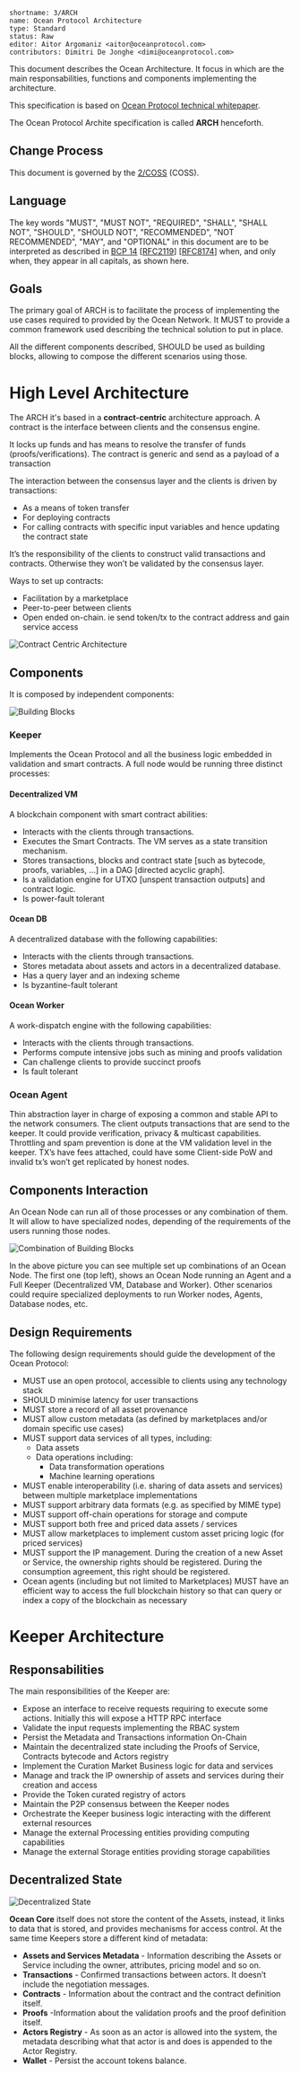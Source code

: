 ```
shortname: 3/ARCH
name: Ocean Protocol Architecture
type: Standard
status: Raw
editor: Aitor Argomaniz <aitor@oceanprotocol.com>
contributors: Dimitri De Jonghe <dimi@oceanprotocol.com>
```

This document describes the Ocean Architecture. It focus in which are the main responsabilities, functions and components implementing the architecture.

This specification is based on [Ocean Protocol technical whitepaper](https://github.com/oceanprotocol/whitepaper).

The Ocean Protocol Archite specification is called **ARCH** henceforth.


## Change Process
This document is governed by the [2/COSS](../2/README.md) (COSS).

## Language
The key words "MUST", "MUST NOT", "REQUIRED", "SHALL", "SHALL NOT", "SHOULD", "SHOULD NOT", "RECOMMENDED", "NOT RECOMMENDED", "MAY", and "OPTIONAL" in this document are to be interpreted as described in [BCP 14](https://tools.ietf.org/html/bcp14) \[[RFC2119](https://tools.ietf.org/html/rfc2119)\] \[[RFC8174](https://tools.ietf.org/html/rfc8174)\] when, and only when, they appear in all capitals, as shown here.

## Goals
The primary goal of ARCH is to facilitate the process of implementing the use cases required to provided by the Ocean Network. 
It MUST to provide a common framework used describing the technical solution to put in place. 

All the different components described, SHOULD be used as building blocks, allowing to compose the different scenarios using those.

# High Level Architecture

The ARCH it's based in a **contract-centric** architecture approach. A contract is the interface between clients and the consensus engine.

It locks up funds and has means to resolve the transfer of funds (proofs/verifications). The contract is generic and send as a payload of a transaction

The interaction between the consensus layer and the clients is driven by transactions:

* As a means of token transfer
* For deploying contracts
* For calling contracts with specific input variables and hence updating the contract state

It’s the responsibility of the clients to construct valid transactions and contracts. Otherwise they won’t be validated by the consensus layer.

Ways to set up contracts:

* Facilitation by a marketplace
* Peer-to-peer between clients
* Open ended on-chain. ie send token/tx to the contract address and gain service access

![Contract Centric Architecture](images/contract-centric-architecture.png)


## Components

It is composed by independent components:

![Building Blocks](images/building-blocks.png)

### Keeper

Implements the Ocean Protocol and all the business logic embedded in validation and smart contracts. A full node would be running three distinct processes:

#### Decentralized VM

A blockchain component with smart contract abilities:

* Interacts with the clients through transactions. 
* Executes the Smart Contracts. The VM serves as a state transition mechanism.
* Stores transactions, blocks and contract state [such as bytecode, proofs, variables, …] in a DAG [directed acyclic graph]. 
* Is a validation engine for UTXO [unspent transaction outputs] and contract logic.
* Is power-fault tolerant

#### Ocean DB

A decentralized database with the following capabilities:

* Interacts with the clients through transactions. 
* Stores metadata about assets and actors in a decentralized database. 
* Has a query layer and an indexing scheme
* Is byzantine-fault tolerant

#### Ocean Worker

A work-dispatch engine with the following capabilities:

* Interacts with the clients through transactions.
* Performs compute intensive jobs such as mining and proofs validation
* Can challenge clients to provide succinct proofs
* Is fault tolerant


### Ocean Agent

Thin abstraction layer in charge of exposing a common and stable API to the network consumers. The client outputs transactions that are send to the keeper. It could provide verification, privacy & multicast capabilities. Throttling and spam prevention is done at the VM validation level in the keeper. TX’s have fees attached, could have some Client-side PoW and invalid tx’s won’t get replicated by honest nodes.

## Components Interaction

An Ocean Node can run all of those processes or any combination of them. It will allow to have specialized nodes, depending of the requirements of the users running those nodes.

![Combination of Building Blocks](images/building-blocks-combination.png)

In the above picture you can see multiple set up combinations of an Ocean Node. The first one (top left), shows an Ocean Node running an Agent and a Full Keeper (Decentralized VM, Database and Worker). Other scenarios could require specialized deployments to run Worker nodes, Agents, Database nodes, etc.

## Design Requirements

The following design requirements should guide the development of the Ocean Protocol:

* MUST use an open protocol, accessible to clients using any technology stack
* SHOULD minimise latency for user transactions
* MUST store a record of all asset provenance
* MUST allow custom metadata (as defined by marketplaces and/or domain specific use cases)
* MUST support data services of all types, including:
  - Data assets
  - Data operations including:
    - Data transformation operations
    - Machine learning operations
* MUST enable interoperability (i.e. sharing of data assets and services) between multiple marketplace implementations
* MUST support arbitrary data formats (e.g. as specified by MIME type)
* MUST support off-chain operations for storage and compute
* MUST support both free and priced data assets / services
* MUST allow marketplaces to implement custom asset pricing logic (for priced services)
* MUST support the IP management. During the creation of a new Asset or Service, the ownership rights should be registered. During the consumption agreement, this right should be registered.
* Ocean agents (including but not limited to Marketplaces) MUST have an efficient way to access the full blockchain history so that can query or index a copy of the blockchain as necessary

# Keeper Architecture

## Responsabilities

The main responsibilities of the Keeper are:

* Expose an interface to receive requests requiring to execute some actions. Initially this will expose a HTTP RPC interface
* Validate the input requests implementing the RBAC system 
* Persist the Metadata and Transactions information On-Chain
* Maintain the decentralized state including the Proofs of Service, Contracts bytecode and Actors registry
* Implement the Curation Market Business logic for data and services
* Manage and track the IP ownership of assets and services during their creation and access
* Provide the Token curated registry of actors
* Maintain the P2P consensus between the Keeper nodes
* Orchestrate the Keeper business logic interacting with the different external resources
* Manage the external Processing entities providing computing capabilities
* Manage the external Storage entities providing storage capabilities

## Decentralized State

![Decentralized State](images/decentralized-state.png)


**Ocean Core** itself does not store the content of the Assets, instead, it links to data that is stored, and provides mechanisms for access control. At the same time Keepers store a different kind of metadata:

* **Assets and Services Metadata** - Information describing the Assets or Service including the owner, attributes, pricing model and so on.
* **Transactions** - Confirmed transactions between actors. It doesn’t include the negotiation messages.
* **Contracts** - Information about the contract and the contract definition itself.
* **Proofs** -Information about the validation proofs and the proof definition itself. 
* **Actors Registry** - As soon as an actor is allowed into the system, the metadata describing what that actor is and does is appended to the Actor Registry.
* **Wallet** - Persist the account tokens balance.




